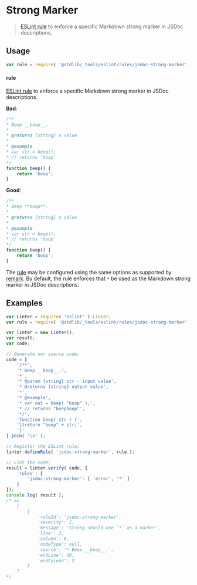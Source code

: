 # Strong Marker

> [ESLint rule][eslint-rules] to enforce a specific Markdown strong marker in JSDoc descriptions.

<section class="intro">

</section>

<!-- /.intro -->

<section class="usage">

## Usage

```javascript
var rule = require( '@stdlib/_tools/eslint/rules/jsdoc-strong-marker' );
```

#### rule

[ESLint rule][eslint-rules] to enforce a specific Markdown strong marker in JSDoc descriptions.

**Bad**:

<!-- eslint-disable stdlib/jsdoc-strong-marker, stdlib/jsdoc-markdown-remark -->

```javascript
/**
* Beep __boop__.
*
* @returns {string} a value
*
* @example
* var str = beep();
* // returns 'boop'
*/
function beep() {
    return 'boop';
}
```

**Good**:

```javascript
/**
* Beep **boop**.
*
* @returns {string} a value
*
* @example
* var str = beep();
* // returns 'boop'
*/
function beep() {
    return 'boop';
}
```

The [rule][eslint-rules] may be configured using the same options as supported by [remark][remark-lint-strong-marker]. By default, the rule enforces that `*` be used as the Markdown strong marker in JSDoc descriptions.

</section>

<!-- /.usage -->

<section class="examples">

## Examples

<!-- eslint no-undef: "error" -->

```javascript
var Linter = require( 'eslint' ).Linter;
var rule = require( '@stdlib/_tools/eslint/rules/jsdoc-strong-marker' );

var linter = new Linter();
var result;
var code;

// Generate our source code:
code = [
    '/**',
    '* Beep __boop__.',
    '*',
    '* @param {string} str - input value',
    '* @returns {string} output value',
    '*',
    '* @example',
    '* var out = beep( "boop" );',
    '* // returns "beepboop"',
    '*/',
    'function beep( str ) {',
    '\treturn "beep" + str;',
    '}'
].join( '\n' );

// Register the ESLint rule:
linter.defineRule( 'jsdoc-strong-marker', rule );

// Lint the code:
result = linter.verify( code, {
    'rules': {
        'jsdoc-strong-marker': [ 'error', '*' ]
    }
});
console.log( result );
/* =>
    [
        {
            'ruleId': 'jsdoc-strong-marker',
            'severity': 2,
            'message': 'Strong should use `*` as a marker',
            'line': 2,
            'column': 8,
            'nodeType': null,
            'source': '* Beep __boop__.',
            'endLine': 10,
            'endColumn': 3
        }
    ]
*/
```

</section>

<!-- /.examples -->

<section class="links">

[eslint-rules]: https://eslint.org/docs/developer-guide/working-with-rules

[remark-lint-strong-marker]: https://github.com/remarkjs/remark-lint/tree/19150d94f89f7a0d94d083417890236d11839641/packages/remark-lint-strong-marker

</section>

<!-- /.links -->
